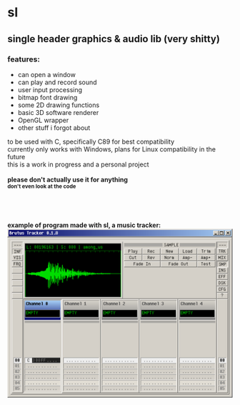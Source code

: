 # sl
## single header graphics &amp; audio lib (very shitty)

### features:
- can open a window
- can play and record sound
- user input processing
- bitmap font drawing
- some 2D drawing functions
- basic 3D software renderer
- OpenGL wrapper
- other stuff i forgot about

to be used with C, specifically C89 for best compatibility<br>
currently only works with Windows, plans for Linux compatibility in the future<br>
this is a work in progress and a personal project<br><br>
<b>please don't actually use it for anything<b><br>
<sup>don't even look at the code</sup>
<br><br><br><br>

example of program made with sl, a music tracker:
![example](https://github.com/chien32/sl/blob/main/tracker.png)
